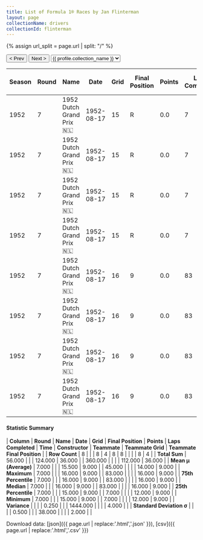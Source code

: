 ```yaml
---
title: List of Formula 1® Races by Jan Flinterman
layout: page
collectionName: drivers
collectionId: flinterman
---
```


{% assign url_split = page.url | split: "/" %}
<div id="collection-navigation">
<button onclick="selector.options[selector.selectedIndex-1].value && (window.location = selector.options[selector.selectedIndex-1].value);">&lt; Prev</button>
<button onclick="selector.options[selector.selectedIndex+1].value && (window.location = selector.options[selector.selectedIndex+1].value);">Next &gt;</button>
<select id="selector" onchange="this.options[this.selectedIndex].value && (window.location = this.options[this.selectedIndex].value);">
  {% for collectionId in site.data[page.collectionName].refs %}
    {% if collectionId == page.collectionId %}
      {% assign selected = "selected" %}
    {% else %}
      {% assign selected = "" %}
    {% endif %}
    {% assign profile = site.data[page.collectionName][collectionId].profile %}
    <option value="/f1/{{ page.collectionName }}/{{ collectionId }}/{{ url_split[4] }}" {{ selected }}>{{ profile.collection_name }}</option>
  {% endfor %}
</select>
</div>

| Season | Round | Name | Date | Grid | Final Position | Points | Laps Completed | Time | Constructor | Teammate | Teammate Grid | Teammate Final Position |
|--|--|--|--|--|--|--|--|--|--|--|--|--|
| 1952 | 7 | 1952 Dutch Grand Prix 🇳🇱 | 1952-08-17 | 15 | R | 0.0 | 7 |   | Maserati 🇮🇹 | [Chico Landi 🇧🇷](/f1/drivers/landi) | 16 | 9 |
| 1952 | 7 | 1952 Dutch Grand Prix 🇳🇱 | 1952-08-17 | 15 | R | 0.0 | 7 |   | Maserati 🇮🇹 | [Gino Bianco 🇧🇷](/f1/drivers/bianco) | 12 | R |
| 1952 | 7 | 1952 Dutch Grand Prix 🇳🇱 | 1952-08-17 | 15 | R | 0.0 | 7 |   | Maserati 🇮🇹 | [Chico Landi 🇧🇷](/f1/drivers/landi) | 16 | 9 |
| 1952 | 7 | 1952 Dutch Grand Prix 🇳🇱 | 1952-08-17 | 15 | R | 0.0 | 7 |   | Maserati 🇮🇹 | [Gino Bianco 🇧🇷](/f1/drivers/bianco) | 12 | R |
| 1952 | 7 | 1952 Dutch Grand Prix 🇳🇱 | 1952-08-17 | 16 | 9 | 0.0 | 83 |   | Maserati 🇮🇹 | [Chico Landi 🇧🇷](/f1/drivers/landi) | 16 | 9 |
| 1952 | 7 | 1952 Dutch Grand Prix 🇳🇱 | 1952-08-17 | 16 | 9 | 0.0 | 83 |   | Maserati 🇮🇹 | [Gino Bianco 🇧🇷](/f1/drivers/bianco) | 12 | R |
| 1952 | 7 | 1952 Dutch Grand Prix 🇳🇱 | 1952-08-17 | 16 | 9 | 0.0 | 83 |   | Maserati 🇮🇹 | [Chico Landi 🇧🇷](/f1/drivers/landi) | 16 | 9 |
| 1952 | 7 | 1952 Dutch Grand Prix 🇳🇱 | 1952-08-17 | 16 | 9 | 0.0 | 83 |   | Maserati 🇮🇹 | [Gino Bianco 🇧🇷](/f1/drivers/bianco) | 12 | R |

#### Statistic Summary

| **Column** | **Round** | **Name** | **Date** | **Grid** | **Final Position** | **Points** | **Laps Completed** | **Time** | **Constructor** | **Teammate** | **Teammate Grid** | **Teammate Final Position** |
| **Row Count** | 8 |  |  | 8 | 4 | 8 | 8 |  |  |  | 8 | 4 |
| **Total Sum** | 56.000 |  |  | 124.000 | 36.000 |  | 360.000 |  |  |  | 112.000 | 36.000 |
| **Mean μ (Average)** | 7.000 |  |  | 15.500 | 9.000 |  | 45.000 |  |  |  | 14.000 | 9.000 |
| **Maximum** | 7.000 |  |  | 16.000 | 9.000 |  | 83.000 |  |  |  | 16.000 | 9.000 |
| **75th Percentile** | 7.000 |  |  | 16.000 | 9.000 |  | 83.000 |  |  |  | 16.000 | 9.000 |
| **Median** | 7.000 |  |  | 16.000 | 9.000 |  | 83.000 |  |  |  | 16.000 | 9.000 |
| **25th Percentile** | 7.000 |  |  | 15.000 | 9.000 |  | 7.000 |  |  |  | 12.000 | 9.000 |
| **Minimum** | 7.000 |  |  | 15.000 | 9.000 |  | 7.000 |  |  |  | 12.000 | 9.000 |
| **Variance** |  |  |  | 0.250 |  |  | 1444.000 |  |  |  | 4.000 |  |
| **Standard Deviation σ** |  |  |  | 0.500 |  |  | 38.000 |  |  |  | 2.000 |  |

Download data: [json]({{ page.url | replace:'.html','.json' }}), [csv]({{ page.url | replace:'.html','.csv' }})
